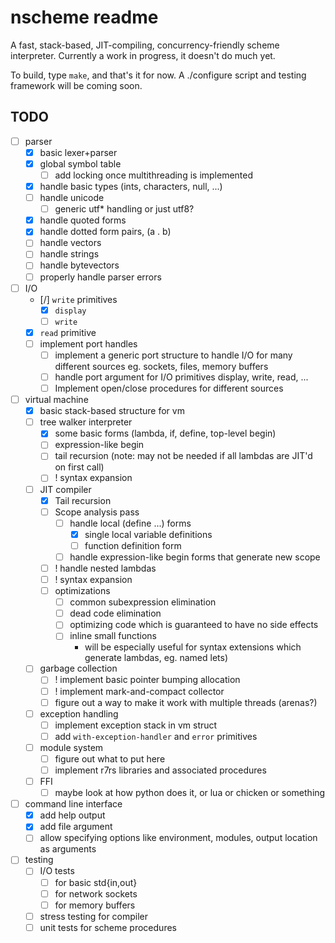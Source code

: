 nscheme readme
==============

A fast, stack-based, JIT-compiling, concurrency-friendly scheme interpreter.
Currently a work in progress, it doesn't do much yet.

To build, type `make`, and that's it for now. A ./configure script and testing
framework will be coming soon.

## TODO
- [ ] parser
    - [x] basic lexer+parser
    - [x] global symbol table
        - [ ] add locking once multithreading is implemented
    - [x] handle basic types (ints, characters, null, ...)
    - [ ] handle unicode
        - [ ] generic utf* handling or just utf8?
    - [x] handle quoted forms
    - [x] handle dotted form pairs, (a . b)
    - [ ] handle vectors
    - [ ] handle strings
    - [ ] handle bytevectors
	- [ ] properly handle parser errors
- [ ] I/O
    - [/] `write` primitives
	    - [x] `display`
		- [ ] `write`
    - [x] `read` primitive 
    - [ ] implement port handles
        - [ ] implement a generic port structure to handle I/O for many different
              sources eg. sockets, files, memory buffers
        - [ ] handle port argument for I/O primitives display, write, read, ...
        - [ ] Implement open/close procedures for different sources
- [ ] virtual machine
    - [x] basic stack-based structure for vm
    - [ ] tree walker interpreter
        - [x] some basic forms (lambda, if, define, top-level begin)
        - [ ] expression-like begin
        - [ ] tail recursion (note: may not be needed if all lambdas are JIT'd on first call)
        - [ ] ! syntax expansion
    - [ ] JIT compiler
        - [x] Tail recursion
        - [ ] Scope analysis pass
            - [ ] handle local (define ...) forms
                - [x] single local variable definitions
                - [ ] function definition form
            - [ ] handle expression-like begin forms that generate new scope
        - [ ] ! handle nested lambdas
        - [ ] ! syntax expansion
        - [ ] optimizations
            - [ ] common subexpression elimination
            - [ ] dead code elimination
            - [ ] optimizing code which is guaranteed to have no side effects
            - [ ] inline small functions
                - will be especially useful for syntax extensions
                  which generate lambdas, eg. named lets)
    - [ ] garbage collection
        - [ ] ! implement basic pointer bumping allocation
        - [ ] ! implement mark-and-compact collector
        - [ ] figure out a way to make it work with multiple threads (arenas?)
    - [ ] exception handling
        - [ ] implement exception stack in vm struct
        - [ ] add `with-exception-handler` and `error` primitives
    - [ ] module system
        - [ ] figure out what to put here
        - [ ] implement r7rs libraries and associated procedures
    - [ ] FFI
        - [ ] maybe look at how python does it, or lua or chicken or something
- [ ] command line interface
    - [x] add help output
    - [x] add file argument
    - [ ] allow specifying options like environment, modules, output location as arguments
- [ ] testing
    - [ ] I/O tests
        - [ ] for basic std{in,out}
        - [ ] for network sockets
        - [ ] for memory buffers
    - [ ] stress testing for compiler
    - [ ] unit tests for scheme procedures
